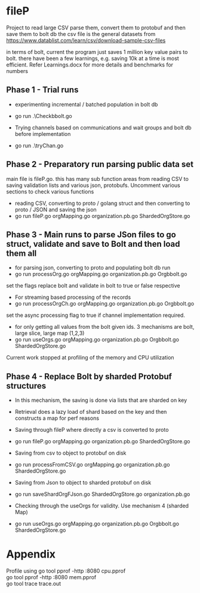 # fileP

Project to read large CSV parse them, convert them to protobuf and then save them to bolt db 
the csv file is the general datasets from https://www.datablist.com/learn/csv/download-sample-csv-files


in terms of bolt, current the program just saves 1 million key value pairs to bolt. there have been a few learnings, e.g. saving 10k at a time is most efficient. Refer Learnings.docx for more details and benchmarks for numbers 

## Phase 1 - Trial runs 
* experimenting incremental / batched population in bolt db 
* go run .\Checkbbolt.go  

* Trying channels based on communications and wait groups and bolt db before implementation 
* go run .\tryChan.go

## Phase 2 - Preparatory run parsing public data set
main file is fileP.go. this has many sub function areas from reading CSV to saving validation lists and various json, protobufs. Uncomment various sections to check various functions 

* reading CSV, converting to proto / golang struct and then converting to proto / JSON and saving the json 
* go run fileP.go orgMapping.go organization.pb.go ShardedOrgStore.go

## Phase 3 - Main runs to parse JSon files to go struct, validate and save to Bolt and then load them all 

* for parsing json, converting to proto and populating bolt db run 
* go run processOrg.go orgMapping.go organization.pb.go Orgbbolt.go 

set the flags replace bolt and validate in bolt to true or false respective 

* For streaming based processing of the records 
* go run processOrgCh.go orgMapping.go organization.pb.go Orgbbolt.go

set the async processing flag to true if channel implementation required. 

* for only getting all values from the bolt given ids. 3 mechanisms are bolt, large slice, large map (1,2,3)
* go run useOrgs.go orgMapping.go organization.pb.go Orgbbolt.go  ShardedOrgStore.go 

Current work stopped at profiling of the memory and CPU utilization 

## Phase 4 - Replace Bolt by sharded Protobuf structures 
* In this mechanism, the saving is done via lists that are sharded on key 
* Retrieval does a lazy load of shard based on the key and then constructs a map for perf reasons 

* Saving through fileP where directly a csv is converted to proto 
* go run fileP.go orgMapping.go organization.pb.go ShardedOrgStore.go 

* Saving from csv to object to protobuf on disk 
* go run processFromCSV.go orgMapping.go organization.pb.go ShardedOrgStore.go

* Saving from Json to object to sharded protobuf on disk
* go run saveShardOrgFJson.go ShardedOrgStore.go organization.pb.go

* Checking through the useOrgs for validity. Use mechanism 4 (sharded Map)
* go run useOrgs.go orgMapping.go organization.pb.go Orgbbolt.go   ShardedOrgStore.go

# Appendix 
 Profile using 
go tool pprof -http :8080 cpu.pprof    
go tool pprof -http :8080 mem.pprof     
go tool trace trace.out
